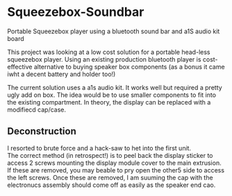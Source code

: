 # Squeezebox-Soundbar
Portable Squeezebox player using a bluetooth sound bar and a1S audio kit board


This project was looking at a low cost solution for a portable head-less squeezebox player.  Using an existing production bluetooth player is cost-effective alternative to buying speaker box components (as a bonus it came iwht a decent battery and holder too!)

The current solution uses a a1s audio kit.  It works well but required a pretty ugly add on box.  The idea would be to use smaller components to fit into the existing compartment.  In theory, the display can be replaced with a modifiecd cap/case.

## Deconstruction
I resorted to brute force and a hack-saw to het into the first unit.  
The correct method (in retrospect!) is to peel back the display sticker to access 2 screws mounting the display module cover to the main extrusion.  If these are removed, you may beable to pry open the other5 side to access the left screws.  Once these are removed, I am suuming the cap with the electronucs assembly should come off as easily as the speaker end cao.

